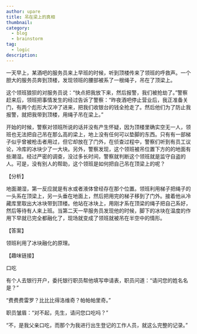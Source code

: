 ```yaml
---
author: upare
title: 吊在梁上的真相
thumbnail:
category:
  - blog
  - brainstorm
tag:
  - logic
description: 
---
```

一天早上，某酒吧的服务员来上早班的时候，听到顶楼传来了领班的呼救声。一个胆大的服务员奔到顶楼，发现领班的腰部被系了一根绳子，吊在了顶梁上。

这个领班狼狈的对服务员说：“快点把我放下来，然后报警，我们被抢劫了。”警察赶来后，领班把事情发生的经过告诉了警察：“昨夜酒吧停止营业后，我正准备关门，有两个彪形大汉冲了进来，把我们收银台的钱全抢走了。然后他们为了防止我报警，就把我带到顶楼，用绳子吊在梁上。”

开始的时候，警察对领班所说的话并没有产生怀疑，因为顶楼里确实空无一人，领班也无法把自己吊在那么高的梁上，地上没有任何可以垫脚的东西。只有有一部梯子似乎曾被枪击者用过，但它却放在了门外，在侦查过程中，警察们听到有员工议论，冷库的冰块少了一大块。另外，警察发现，这个领班被吊位置下方的的地面有些潮湿。经过严密的调查，没过多长时间，警察就判断这个领班就是监守自盗的人。可是，没有别人的帮助，这个领班是如何把自己吊在顶梁上的呢？

【分析】

地面潮湿，第一反应就是有水或者液体曾经存在那个位置。领班利用梯子把绳子的一头系在顶梁上，另一头垂在地面上，然后把用完的梯子移到了门外。接着他从冷藏库里取出大冰块带到顶楼。他站在冰块上，用刚才系在顶梁的绳子把自己系好，然后等待有人来上班。当第二天一早服务员发现他的时候，脚下的冰块在温度的作用下早就已完全都融化了，现场就变成了领班就被吊在半空中的情形。

【答案】

领班利用了冰块融化的原理。

【趣味链接】

口吃

有个人去银行开户，委托银行职员帮他填写申请表，职员问道：“请问您的姓名名是？”

“费费费雷罗？比比比得洛维奇？帕帕帕里奇。”

职员皱眉：“对不起，先生，请问您口吃吗？”

“不，是我父亲口吃，而那个为我进行出生登记的工作人员，就这么完整的记录。”